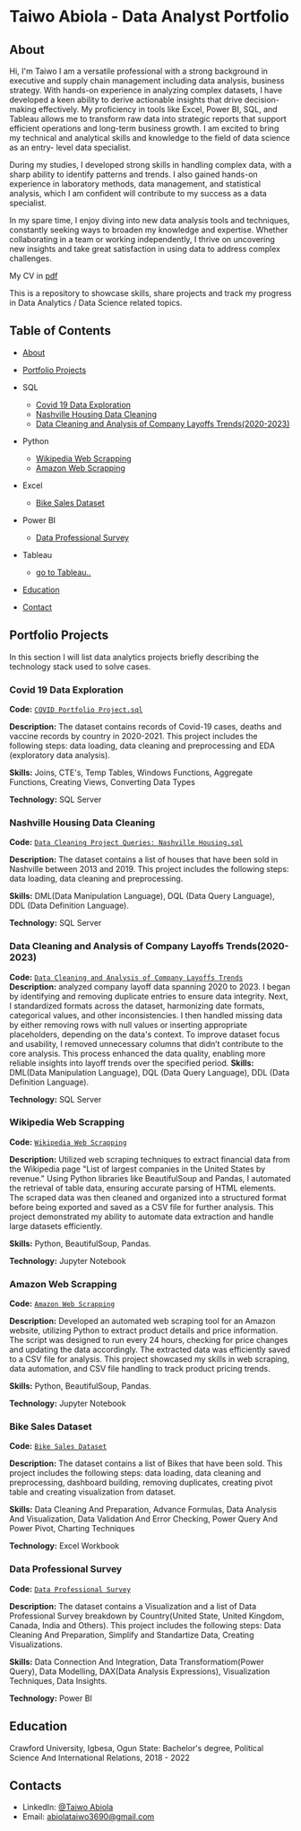 # Taiwo Abiola - Data Analyst Portfolio
## About
Hi, I'm Taiwo I am a versatile professional with a strong background in executive and supply chain management including data analysis, business strategy. With hands-on experience in analyzing complex datasets, I have developed a keen ability to derive actionable insights that drive decision-making effectively. My proficiency in tools like Excel, Power BI, SQL, and Tableau allows me to transform raw data into strategic reports that support efficient operations and long-term business growth. I am excited to bring my technical and analytical skills and knowledge to the field of data science as an entry- level data specialist.

During my studies, I developed strong skills in handling complex data, with a sharp ability to identify patterns and trends. I also gained hands-on experience in laboratory methods, data management, and statistical analysis, which I am confident will contribute to my success as a data specialist.

In my spare time, I enjoy diving into new data analysis tools and techniques, constantly seeking ways to broaden my knowledge and expertise. Whether collaborating in a team or working independently, I thrive on uncovering new insights and take great satisfaction in using data to address complex challenges.

My CV in [pdf](https://github.com/Taiwoleegend/Data-Analyst-Project-Portfolio/blob/main/Abiola%20Taiwo%20Analysis..pdf)


This is a repository to showcase skills, share projects and track my progress in Data Analytics / Data Science related topics.

## Table of Contents
- [About](https://github.com/Taiwoleegend/Data-Analyst-Project-Portfolio)
- [Portfolio Projects](https://github.com/Taiwoleegend/Data-Analyst-Project-Portfolio#portfolio-projects)
 - SQL
    - [Covid 19 Data Exploration](https://github.com/Taiwoleegend/SQL-Codes/blob/main/Taiwo%20Abiola%20COVID%20Portfolio%20Project%201.sql)
    - [Nashville Housing Data Cleaning](https://github.com/Taiwoleegend/SQL-Codes/blob/main/Taiwo%20Abiola%20Data%20Cleaning%20Portfollio%20Project(NashVilleHousing).sql)
    - [Data Cleaning and Analysis of Company Layoffs Trends(2020-2023)](https://github.com/Taiwoleegend/SQL-Codes/blob/main/Data%20Cleaning%20Layoffs%20Project.sql)
 - Python
    - [Wikipedia Web Scrapping](https://github.com/Taiwoleegend/Python-Codes/blob/main/WebScraping(Wikipedia).csv)
    - [Amazon Web Scrapping](https://github.com/Taiwoleegend/Python-Codes/blob/main/Amazon%20web%20scraper%20Project.ipynb)
 - Excel
    - [Bike Sales Dataset](https://github.com/Taiwoleegend/ExcelProjects/blob/main/Taiwo%20Abiola%20Excel%20Dataset(Main%20Project).xlsx)
  - Power BI
    - [Data Professional Survey](https://github.com/Taiwoleegend/Power-BI-Projects/blob/main/Taiwo%20Abiola%20Main%20Power%20BI%20project.pbix)
  - Tableau  
    - [go to Tableau..](https://public.tableau.com/app/profile/taiwo.abiola)



- [Education](https://github.com/Taiwoleegend/Data-Analyst-Project-Portfolio#education)
- [Contact](https://github.com/Taiwoleegend/Data-Analyst-Project-Portfolio#contacts)
## Portfolio Projects
In this section I will list data analytics projects briefly describing the technology stack used to solve cases.

### Covid 19 Data Exploration
**Code:** [`COVID Portfolio Project.sql`](https://github.com/Taiwoleegend/SQL-Codes/blob/main/Taiwo%20Abiola%20COVID%20Portfolio%20Project%201.sql)

**Description:** The dataset contains records of Covid-19 cases, deaths and vaccine records by country in 2020-2021. This project includes the following steps: data loading, data cleaning and preprocessing and EDA (exploratory data analysis).

**Skills:** Joins, CTE's, Temp Tables, Windows Functions, Aggregate Functions, Creating Views, Converting Data Types

**Technology:** SQL Server



### Nashville Housing Data Cleaning
**Code:** [`Data Cleaning Project Queries: Nashville Housing.sql`](https://github.com/Taiwoleegend/SQL-Codes/blob/main/Taiwo%20Abiola%20Data%20Cleaning%20Portfollio%20Project(NashVilleHousing).sql)

 **Description:** The dataset contains a list of houses that have been sold in Nashville between 2013 and 2019. This project includes the following steps: data loading, data cleaning and preprocessing.


**Skills:** DML(Data Manipulation Language), DQL (Data Query Language), DDL (Data Definition Language).

**Technology:** SQL Server

### Data Cleaning and Analysis of Company Layoffs Trends(2020-2023)
**Code:** [`Data Cleaning and Analysis of Company Layoffs Trends`](https://github.com/Taiwoleegend/SQL-Codes/blob/main/Data%20Cleaning%20Layoffs%20Project.sql)
 **Description:** analyzed company layoff data spanning 2020 to 2023. I began by identifying and removing duplicate entries to ensure data integrity. Next, I standardized formats across the dataset, harmonizing date formats, categorical values, and other inconsistencies. I then handled missing data by either removing rows with null values or inserting appropriate placeholders, depending on the data's context. To improve dataset focus and usability, I removed unnecessary columns that didn’t contribute to the core analysis. This process enhanced the data quality, enabling more reliable insights into layoff trends over the specified period.
**Skills:** DML(Data Manipulation Language), DQL (Data Query Language), DDL (Data Definition Language).

**Technology:** SQL Server

### Wikipedia Web Scrapping
**Code:** [`Wikipedia Web Scrapping`](https://github.com/Taiwoleegend/Python-Codes/blob/main/WebScraping(Wikipedia).csv)

 **Description:** Utilized web scraping techniques to extract financial data from the Wikipedia page "List of largest companies in the United States by revenue." Using Python libraries like BeautifulSoup and Pandas, I automated the retrieval of table data, ensuring accurate parsing of HTML elements. The scraped data was then cleaned and organized into a structured format before being exported and saved as a CSV file for further analysis. This project demonstrated my ability to automate data extraction and handle large datasets efficiently.

**Skills:** Python, BeautifulSoup, Pandas.

**Technology:** Jupyter Notebook


### Amazon Web Scrapping
**Code:** [`Amazon Web Scrapping`](https://github.com/Taiwoleegend/Python-Codes/blob/main/WebScraping(Wikipedia).csv)

 **Description:** Developed an automated web scraping tool for an Amazon website, utilizing Python to extract product details and price information. The script was designed to run every 24 hours, checking for price changes and updating the data accordingly. The extracted data was efficiently saved to a CSV file for analysis. This project showcased my skills in web scraping, data automation, and CSV file handling to track product pricing trends.
 
**Skills:** Python, BeautifulSoup, Pandas.

**Technology:** Jupyter Notebook




### Bike Sales Dataset
**Code:** [`Bike Sales Dataset`](https://github.com/Taiwoleegend/ExcelProjects/blob/main/Taiwo%20Abiola%20Excel%20Dataset(Main%20Project).xlsx)

 **Description:** The dataset contains a list of Bikes that have been sold. This project includes the following steps: data loading, data cleaning and preprocessing, dashboard building, removing duplicates, creating pivot table and creating visualization from dataset.


**Skills:** Data Cleaning And Preparation, Advance Formulas, Data Analysis And Visualization, Data Validation And Error Checking, Power Query And Power Pivot, Charting Techniques

**Technology:** Excel Workbook  



### Data Professional Survey
**Code:** [`Data Professional Survey`](https://github.com/Taiwoleegend/Power-BI-Projects/blob/main/Taiwo%20Abiola%20Main%20Power%20BI%20project.pbix)

 **Description:** The dataset contains a Visualization and a list of Data Professional Survey breakdown by Country(United State, United Kingdom, Canada, India and Others). This project includes the following steps: Data Cleaning And Preparation, Simplify and Standartize Data, Creating Visualizations.


**Skills:** Data Connection And Integration, Data Transformatiom(Power Query), Data Modelling, DAX(Data Analysis Expressions), Visualization Techniques, Data Insights.

**Technology:** Power BI  





## Education
Crawford University, Igbesa, Ogun State:
Bachelor's degree, Political Science And International Relations,
2018 - 2022


## Contacts
- LinkedIn: [@Taiwo Abiola](https://www.linkedin.com/in/taiwo-abiola-b06b78210?utm_source=share&utm_campaign=share_via&utm_content=profile&utm_medium=ios_app)
- Email: abiolataiwo3690@gmail.com
    
